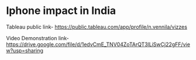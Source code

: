 # Iphone impact in India

Tableau public link- https://public.tableau.com/app/profile/n.vennila/vizzes

Video Demonstration link- https://drive.google.com/file/d/1edvCmE_TNV04ZoTArQT3lLiSwCj22gFF/view?usp=sharing
